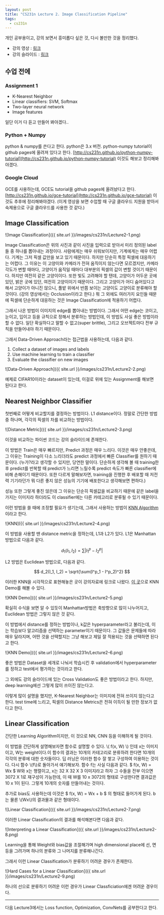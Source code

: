 ```yaml
---
layout: post
title: "CS231n Lecture 2. Image Classification Pipeline"
tags:
  - cs231n
---
```


개인 공부용이고, 강의 보면서 흥미롭다 싶은 것, 다시 볼만한 것을 정리했다.

* 강의 영상 : [링크](https://www.youtube.com/watch?v=OoUX-nOEjG0&index=2&list=PL3FW7Lu3i5JvHM8ljYj-zLfQRF3EO8sYv)
* 강의 슬라이드 : [링크](http://cs231n.stanford.edu/slides/2017/cs231n_2017_lecture2.pdf)

## 수업 전에

### Assignment 1

- K-Nearest Neighbor
- Linear classifiers: SVM, Softmax
- Two-layer neural network
- Image features

일단 이거 다 듣고 만들어 봐야겠다..

### Python + Numpy

python & numpy를 쓴다고 한다. python은 3.x 버전. python-numpy tutorial이 github pages에 올려져 있다고 한다. [http://cs231n.github.io/python-numpy-tutorial](http://cs231n.github.io/python-numpy-tutorial) 이것도 해보고 정리해봐야겠다.

### Google Cloud

GCE를 사용하는데, GCE도 tutorial을 github pages에 올려놨다고 한다. [http://cs231n.github.io/gce-tutorial](http://cs231n.github.io/gce-tutorial) 이것도 추후에 정리해봐야겠다. (이게 영상을 보면 수업할 때 구글 클라우드 지원을 받아서 숙제용으로 구글 클라우드를 사용한 것 같다.)

## Image Classification

![Image Classification]({{ site.url }}/images/cs231n/Lecture2-1.png)

Image Classification은 위의 사진과 같이 사진을 입력으로 받아서 미리 정의된 label들 중 하나를 뽑아내는 과정이다. 사람에게는 매우 쉬워보이지만, 기계에게는 매우 어렵다. 기계는 그저 픽셀 값만을 보고 있기 때문이다. 하지만 단순히 특정 픽셀에 대응하기는 어렵다. 그 이유는 이 고양이와 카메라가 전혀 움직이지 않는다면 모르겠지만, 카메라 각도가 변할 때마다, 고양이가 움직일 때마다 대부분의 픽셀의 값이 변할 것이기 때문이다. 하지만 여전히 같은 고양이이다. 또한 빛도 고려해야 할 텐데, 고양이가 어두운 곳에 있던, 밝은 곳에 있던, 여전히 고양이이기 때문이다. 그리고 고양이가 어디 숨어있다고 해서 고양이가 아니진 않으니, 풀밭 위에서 반쯤 보이는 고양이도 고양이로 분류해야 할 것이다. (강의 영상에서는 Occlusion이라고 한다.) 뭐 그 외에도 여러가지 요인들 때문에 픽셀에 단순하게 대응하는 것은 Image Classification에 적용하기 어렵다.

그래서 나온 방법이 이미지의 edge를 뽑아내는 방법이다. 그래서 어떤 edge는 코이고, 눈이고, 입이고 등을 규칙으로 정해서 분류하는 방법인데, 이 방법도 사실 좋은 방법이라 할 수 없다. 일단 확실하다고 말할 수 없고(super brittle), 그리고 오브젝트마다 전부 규칙을 만들어내야 하기 때문이다.

그래서 Data-Driven Approach라는 접근법을 사용하는데, 다음과 같다.

1. Collect a dataset of images and labels
2. Use machine learning to train a classifier
3. Evaluate the classifier on new images

![Data-Driven Approach]({{ site.url }}/images/cs231n/Lecture2-2.png)

예제로 CIFAR10이라는 dataset이 있는데, 이걸로 위에 있는 Assignment를 해보면 된다고 한다.

## Nearest Neighbor Classifier

첫번째로 어떻게 비교할지를 결정하는 방법이다. L1 distance이다. 정말로 간단한 방법 중 하나며, 각각의 픽셀의 차를 비교하는 방법이다.

![Distance Metric]({{ site.url }}/images/cs231n/Lecture2-3.png)

이것을 비교하는 파이썬 코드는 강의 슬라이드에 존재한다.

이 방법은 Train은 매우 빠르지만, Predict 과정은 매우 느리다. 이것은 매우 안좋은데, 그 이유는 Training이 다소 느리더라도 predict 과정에서 빠른 Classifier를 원하기 때문이다. (누가?라고 생각할 수 있지만, 당연한 말이다. 단순하게 생각해 볼 때 training한 후 predict를 반복할 때 predict가 느리면 느릴수록 predict 속도가 빠른 classifier에 비해 손해이기 때문이다. 또한 다르게 말해보자면, training을 진행한 후 배포할 때 저전력 기기라던가 뭐 다른 좋지 않은 성능의 기기에 배포한다고 생각해보면 편하다.)

성능 또한 그렇게 좋진 않은데 그 이유는 단순히 픽셀값을 비교하기 때문에 같은 label을 가지는 이미지라 하더라도 이 classifier에는 다른 카테고리로 분류될 수 있기 때문이다.

이런 방법을 쓸 때에 조정할 필요가 생기는데, 그래서 사용하는 방법이 [KNN Algorithm](https://en.wikipedia.org/wiki/K-nearest_neighbors_algorithm)이라고 한다.

![KNN]({{ site.url }}/images/cs231n/Lecture2-4.png)

이 방법을 사용할 땐 distance metric을 정하는데, L1과 L2가 있다. L1은 Manhattan 방법으로 다음과 같다.

$$ d_1(I_1, I_2) = \sum|I^p_1 - I^p_2| $$

L2 방법은 Euclidean 방법으로, 다음과 같다.

$$ d_2(I_1, I_2) = \sqrt{\sum(I^p_1 - I^p_2)^2} $$

이러한 KNN을 시각적으로 표현해놓은 곳이 강의자료에 링크로 나왔다. [이 곳](http://vision.stanford.edu/teaching/cs231n-demos/knn/)으로 KNN Demo를 해볼 수 있다.

![KNN Demo]({{ site.url }}/images/cs231n/Lecture2-5.png)

확실히 수식을 보면 알 수 있듯이 Manhattan방법은 축방향으로 많이 나누어지고, Euclidean 방법은 그렇지 않은 것 같다.

이 방법에서 distance를 정하는 방법이나, k값은 hyperparameter라고 불리는데, 이는 학습보다 알고리즘을 선택하는 parameter이기 때문이다. 그 값들은 문제들에 따라 매우 달라지며, 어떤 것을 선택할지는 그냥 해보고 제일 잘 적용되는 것을 선택하면 된다고 한다.

![KNN Demo]({{ site.url }}/images/cs231n/Lecture2-6.png)

좋은 방법은 Dataset을 세개로 나눠서 학습시킨 후 validation에서 hyperparameter를 정하고 test에서 평가하는 것이라고 한다.

그 외에도 강의 슬라이드에 있는 Cross Validation도 좋은 방법이라고 한다. 하지만, deep learning에선 그렇게 많이 쓰이진 않는다고.

이렇게 많이 설명을 했지만, K-Nearest Neighbor는 이미지에 전혀 쓰이지 않는다고 한다. test time에 느리고, 픽셀의 Distance Metrics은 전혀 이득이 될 만한 정보가 없다고 한다.

## Linear Classification

간단한 Learning Algorithm이지만, 이 것으로 NN, CNN 등을 이해하게 될 것이다.

이 방법을 간단하게 설명해보자면 함수로 설명할 수 있다. \\( f(x, W) \\) 인데 x는 이미지이고, W는 weight이다.이 함수의 결과는 10개의 카테고리로 분류하려 한다면 10개의 각각의 분류에 대한 숫자들이다. 딥 러닝은 이러한 함수 잘 쌓고 구성하여 이용하는 것이다. 다시 함수 \\(f\\)로 돌아가서 얘기해보자. 함수 f는 사실 다음과 같다. $ f(x, W) = Wx $ W와 x는 행렬이고, x는 32 X 32 X 3 이미지라고 하자 그 수들을 전부 이으면 3072 X 1로 재구성이 가능한데, 이 때 W를 10 x 3072의 형태로 구성한다면 결과값은 10 x 1이 된다. 그렇게 10개의 숫자를 만들어내는 것이다.

추가로 bias도 사용하는데 이것은 $ f(x, W) = Wx + b $ 의 형태로 들어가게 된다. b는 물론 \\(Wx\\)의 결과물과 같은 형태이다.

![Linear Classification]({{ site.url }}/images/cs231n/Lecture2-7.png)

이러한 Linear Classification의 결과를 해석해본다면 다음과 같다.

![Interpreting a Linear Classification]({{ site.url }}/images/cs231n/Lecture2-8.png)

Learning을 통해 Weight와 bias값을 조절해가며 high dimensional place에 선, 면등을 그려가며 하나의 분류와 그 나머지를 분류해나간다.

그래서 이런 Linear Classification가 분류하기 어려운 경우가 존재한다.

![Hard Cases for a Linear Classification]({{ site.url }}/images/cs231n/Lecture2-9.png)

하나의 선으로 분류하기 어려운 이런 경우가 Linear Classficiation에겐 어려운 경우이다.

---

다음 Lecture3에서는 Loss function, Optimization, ConvNets를 공부한다고 한다.
